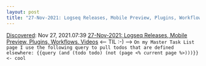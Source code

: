```yaml
---
layout: post
title: "27-Nov-2021: Logseq Releases, Mobile Preview, Plugins, Workflows, Videos"
---
```

[Discovered](http://rolandtanglao.com/2020/07/29/p1-blogthis-checkvist-list-links-to-blog/): Nov 27, 2021.07:39  [27-Nov-2021: Logseq Releases, Mobile Preview, Plugins, Workflows, Videos](https://logseqweekly.com/27-nov-2021-logseq-releases-mobile-preview-plugins-workflows-videos/) <-- TIL :-) --> `On my Master Task List page I use the following query to pull todos that are defined elsewhere: {{query (and (todo todo) (not (page <% current page %>)))}} `   ` <- cool`
